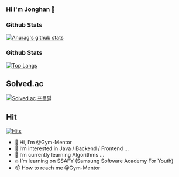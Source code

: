 ### Hi I'm Jonghan :wave:

### Github Stats

[![Anurag's github stats](https://github-readme-stats.vercel.app/api?username=Gym-Mentor)](https://github.com/anuraghazra/github-readme-stats)



### Github Stats

<!-- [![Anurag's github stats](https://github-readme-stats.vercel.app/api?username=Gym-Mentor)](https://github.com/anuraghazra/github-readme-stats) -->

 

[![Top Langs](https://github-readme-stats.vercel.app/api/top-langs/?username=Gym-Mentor&layout=compact)](https://github.com/anuraghazra/github-readme-stats)


## Solved.ac 
[![Solved.ac
프로필](http://mazassumnida.wtf/api/v2/generate_badge?boj=jonghan1983)](https://solved.ac/jonghan1983)


## Hit
[![Hits](https://hits.seeyoufarm.com/api/count/incr/badge.svg?url=https%3A%2F%2Fgithub.com%2FGym-Mentor%2Fhit-counter&count_bg=%233D7BC8&title_bg=%23555555&icon=samsung.svg&icon_color=%23E7E7E7&title=hits&edge_flat=true)](https://hits.seeyoufarm.com)


- :wave: Hi, I’m @Gym-Mentor
- :eyes: I’m interested in Java / Backend / Frontend ...
- :seedling: I’m currently learning Algorithms ...
- :fire: I’m learning on SSAFY (Samsung Software Academy For Youth) 
- :mailbox: How to reach me @Gym-Mentor

<!---
Gym-Mentor/Gym-Mentor is a :sparkles: special :sparkles: repository because its README.md (this file) appears on your GitHub profile.
You can click the Preview link to take a look at your changes.
--->
